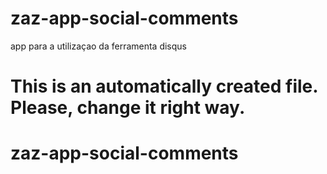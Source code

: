 
# zaz-app-social-comments

app para a utilizaçao da ferramenta disqus

This is an automatically created file.
Please, change it right way.
=======
zaz-app-social-comments
=======================

